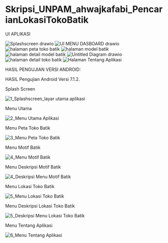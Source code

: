 # Skripsi_UNPAM_ahwajkafabi_PencarianLokasiTokoBatik

UI APLIKASI 

![Splashscreen drawio](https://user-images.githubusercontent.com/69799720/180636622-c0c5468b-23fb-41cc-82ba-8a37379e1a75.png)
![UI MENU DASBOARD drawio](https://user-images.githubusercontent.com/69799720/180636628-13401742-9c1a-4465-8d43-4e0e958bc34f.png)
![halaman peta toko batik](https://user-images.githubusercontent.com/69799720/180636665-cc3424c9-f972-4840-877a-275844b762e3.png)
![halaman model batik](https://user-images.githubusercontent.com/69799720/180636693-b4f30acb-7664-4968-afdc-484e6e63994d.png)
![halaman detail model batik](https://user-images.githubusercontent.com/69799720/180636699-3a533ba6-0e26-4696-a968-9608ce96132c.png)
![Untitled Diagram drawio](https://user-images.githubusercontent.com/69799720/180636708-88e7829b-e57a-43db-8a7f-ee0e47058a15.png)
![halaman detail toko batik](https://user-images.githubusercontent.com/69799720/180636719-afc29e0f-bbbe-4210-95ff-f9101ba5c008.png)
![Halaman Tentang Aplikasi](https://user-images.githubusercontent.com/69799720/180636725-ec49f189-9740-4e14-b10b-3a4cf2c7447b.png)

HASIL PENGUJIAN VERSI ANDROID:

HASIL Pengujian Android Versi 7.1.2.

Splash Screen

![1_Splashscreen_layar utama aplikasi](https://user-images.githubusercontent.com/69799720/180636366-33f5bfc2-8173-4761-9cbc-ae3e40861c51.PNG)

Menu Utama

![2_Menu Utama Aplikasi](https://user-images.githubusercontent.com/69799720/180636429-49e49b21-1e43-4c7b-96ed-b4d79ed1f05d.PNG)

Menu Peta Toko Batik

![3_Menu Peta Toko Batik](https://user-images.githubusercontent.com/69799720/180636521-d24cc9af-c667-406a-a36a-89bdb28a07b4.PNG)

Menu Motif Batik

![4_Menu Motif Batik](https://user-images.githubusercontent.com/69799720/180636545-d1a25192-1cd4-46a8-8208-6c8bf3a0b431.PNG)

Menu Deskripsi Motif Batik

![4_Deskripsi Menu Motif Batik](https://user-images.githubusercontent.com/69799720/180636554-2384e310-8ca3-43e1-982b-d1251ca33e15.PNG)

Menu Lokasi Toko Batik

![5_Menu Lokasi Toko Batik](https://user-images.githubusercontent.com/69799720/180636563-f76f3970-b2cd-420a-afdb-70fa677da9b7.PNG)

Menu Deskripsi Lokasi Toko Batik

![5_Deskripsi Menu Lokasi Toko Batik](https://user-images.githubusercontent.com/69799720/180636576-d76f7c8b-4e1b-4d20-b057-067ca321d32c.PNG)

Menu Tentang Aplikasi

![6_Menu Tentang Aplikasi](https://user-images.githubusercontent.com/69799720/180636610-a1c651ae-4ec3-44d4-b176-21aa86c41df1.PNG)

